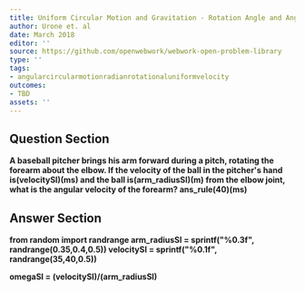```yaml
---
title: Uniform Circular Motion and Gravitation - Rotation Angle and Angular Velocity
author: Urone et. al
date: March 2018
editor: ''
source: https://github.com/openwebwork/webwork-open-problem-library
type: ''
tags:
- angularcircularmotionradianrotationaluniformvelocity
outcomes:
- TBD
assets: ''
---
```


## Question Section 

<b>
A baseball pitcher brings his arm forward during a pitch, rotating the forearm about the elbow. If the velocity of the ball in the pitcher's hand is(velocitySI)(ms) and the ball is(arm_radiusSI)(m) from the elbow joint, what is the angular velocity of the forearm? 
ans_rule(40)(ms)


## Answer Section

from random import randrange
arm_radiusSI = sprintf("%0.3f", randrange(0.35,0.4,0.5))
velocitySI = sprintf("%0.1f", randrange(35,40,0.5))

omegaSI = (velocitySI)/(arm_radiusSI)